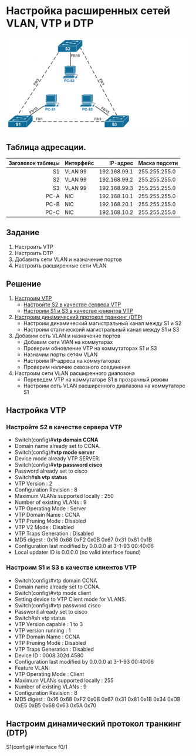 # Настройка расширенных сетей VLAN, VTP и DTP
![](Image1.png)

## 	Таблица адресации.



| Заголовок таблицы    | Интерфейс      | IP-адрес                 | Маска подсети       | 
|---------------------:|:---------------|-------------------------:|:--------------------|
| S1                   | VLAN 99        | 192.168.99.1             | 255.255.255.0       | 
| S2                   | VLAN 99        | 192.168.99.2             | 255.255.255.0       | 
| S3                   | VLAN 99        | 192.168.99.3             | 255.255.255.0       | 
| PC-A                 | NIC            | 192.168.10.1             | 255.255.255.0       | 
| PC-B                 | NIC            | 192.168.20.1             | 255.255.255.0       | 
| PC-C                 | NIC            | 192.168.10.2             | 255.255.255.0       | 

## Задание 
1. Настроить VTP
2. Настроить DTP
3. Добавить сети VLAN и назначение портов
4. Настроить расширенные сети VLAN

## Решение 
1. [Настроим VTP](#VTP)
   * [Настройте S2 в качестве сервера VTP](#VTP2) 
   * [Настроим S1 и S3 в качестве клиентов VTP](#VTP1)
2. [Настроим динамический протокол транкинг (DTP)](#DTP)
   * Настроим динамический магистральный канал между S1 и S2
   * Настроим статическоий магистральный канал между S1 и S3
3. Добавим сеть VLAN и назначение портов
   * Добавим сети VlAN на коммутарах
   * Проверим обновление VTP на коммутаторах S1 и S3
   * Назначим порты сетям VLAN
   * Настроим IP-адреса на коммутаторах 
   * Проверим наличие сквозного соединения
4. Настроим сети VLAN расширенного диапозона
   * Переведем VTP на коммутаторе S1 в прозрачный режим
   * Настроим сеть VLAN расширенного диапазона на коммутаторе S1


## Настройка VTP <a name="VTP"></a>
### Настройте S2 в качестве сервера VTP <a name="VTP2"></a>
* Switch(config)#**vtp domain CCNA**
* Domain name already set to CCNA.
* Switch(config)#**vtp mode server**
* Device mode already VTP SERVER.
* Switch(config)#**vtp password cisco**
* Password already set to cisco
* Switch#**sh vtp status**
* VTP Version                     : 2
* Configuration Revision          : 8
* Maximum VLANs supported locally : 250
* Number of existing VLANs        : 9
* VTP Operating Mode              : Server
* VTP Domain Name                 : CCNA
* VTP Pruning Mode                : Disabled
* VTP V2 Mode                     : Disabled
* VTP Traps Generation            : Disabled
* MD5 digest                      : 0x16 0x68 0xF2 0x0B 0x67 0x31 0x81 0x1B 
* Configuration last modified by 0.0.0.0 at 3-1-93 00:40:06
* Local updater ID is 0.0.0.0 (no valid interface found)
### Настроим S1 и S3 в качестве клиентов VTP <a name="VTP1"></a>
* Switch(config)#vtp domain CCNA
* Domain name already set to CCNA.
* Switch(config)#vtp mode client
* Setting device to VTP Client mode for VLANS.
* Switch(config)#vtp password cisco
* Password already set to cisco
* Switch#sh vtp status 
* VTP Version capable             : 1 to 3
* VTP version running             : 1
* VTP Domain Name                 : CCNA
* VTP Pruning Mode                : Disabled
* VTP Traps Generation            : Disabled
* Device ID                       : 0008.302d.4580
* Configuration last modified by 0.0.0.0 at 3-1-93 00:40:06 
* Feature VLAN:
* VTP Operating Mode                : Client
* Maximum VLANs supported locally   : 255
* Number of existing VLANs          : 9
* Configuration Revision            : 8
* MD5 digest                        : 0x16 0x68 0xF2 0x0B 0x67 0x31 0x81 0x1B 
                                      0x34 0xDB 0xE5 0xB5 0x68 0x63 0x5A 0x70

## Настроим динамический протокол транкинг (DTP)<a name="DTP"></a>
S1(config)# interface f0/1
